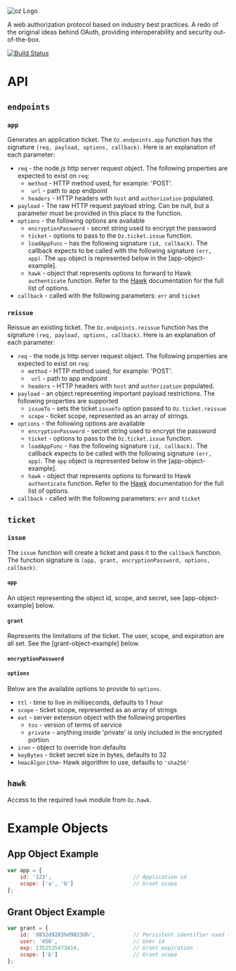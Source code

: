![oz Logo](https://raw.github.com/hueniverse/oz/master/images/oz.png)

A web authorization protocol based on industry best practices. A redo of the original ideas behind OAuth,
providing interoperability and security out-of-the-box.

[![Build Status](https://secure.travis-ci.org/hueniverse/oz.png)](http://travis-ci.org/hueniverse/oz)

# API

## `endpoints`

### `app`
Generates an application ticket.  The `Oz.endpoints.app` function has the signature `(req, payload, options, callback)`.  Here is an explanation of
each parameter:

- `req` - the node.js http server request object.  The following properties are expected to exist on `req`:
    - `method` - HTTP method used, for example: 'POST'.
    - ` url` - path to app endpoint
    - `headers` - HTTP headers with `host` and `authorization` populated.
- `payload` - The raw HTTP request payload string.  Can be null, but a parameter must be provided in this place to the function.
- `options` - the following options are available
    - `encryptionPassword` - secret string used to encrypt the password
    - `ticket` - options to pass to the `Oz.ticket.issue` function.
    - `loadAppFunc` - has the following signature `(id, callback)`.  The callback expects to be called with the following signature `(err, app)`.  The `app`
object is represented below in the [app-object-example].
    - `hawk` - object that represents options to forward to Hawk `authenticate` function.  Refer to the [Hawk](https://github.com/hapijs/hawk)
documentation for the full list of options.
- `callback` - called with the following parameters: `err` and `ticket`


### `reissue`
Reissue an existing ticket.  The `Oz.endpoints.reissue` function has the signature `(req, payload, options, callback)`.  Here is an explanation of
each parameter:

- `req` - the node.js http server request object.  The following properties are expected to exist on `req`:
    - `method` - HTTP method used, for example: 'POST'.
    - ` url` - path to app endpoint
    - `headers` - HTTP headers with `host` and `authorization` populated.
- `payload` - an object representing important payload restrictions.  The following properties are supported
    - `issueTo` - sets the ticket `issueTo` option passed to `Oz.ticket.reissue`
    - `scope` -  ticket scope, represented as an array of strings.
- `options` - the following options are available
    - `encryptionPassword` - secret string used to encrypt the password
    - `ticket` - options to pass to the `Oz.ticket.issue` function.
    - `loadAppFunc` - has the following signature `(id, callback)`.  The callback expects to be called with the following signature `(err, app)`.  The `app`
object is represented below in the [app-object-example].
    - `hawk` - object that represents options to forward to Hawk `authenticate` function.  Refer to the [Hawk](https://github.com/hapijs/hawk)
documentation for the full list of options.
- `callback` - called with the following parameters: `err` and `ticket`


## `ticket`

### `issue`
The `issue` function will create a ticket and pass it to the `callback` function.  The function signature is `(app, grant, encryptionPassword, options, callback)`.

#### `app`
An object representing the object id, scope, and secret, see [app-object-example] below.


#### `grant`
Represents the limitations of the ticket.  The user, scope, and expiration are all set.  See the [grant-object-example] below.

#### `encryptionPassword`


#### `options`
Below are the available options to provide to `options`.

- `ttl` - time to live in milliseconds, defaults to 1 hour
- `scope` -  ticket scope, represented as an array of strings
- `ext` - server extension object with the following properties
    - `tos` - version of terms of service
    - `private` -  anything inside 'private' is only included in the encrypted portion
- `iron` - object to override Iron defaults
- `keyBytes` -  ticket secret size in bytes, defaults to 32
- `hmacAlgorithm`-  Hawk algorithm to use, defaults to `'sha256'`


## `hawk`
Access to the required `hawk` module from `Oz.hawk`.

# Example Objects

## App Object Example

```js
var app = {
    id: '123',                          // Application id
    scope: ['a', 'b']                   // Grant scope
};
```

## Grant Object Example

```js
var grant = {
    id: 'd832d9283hd9823dh',            // Persistent identifier used to issue additional tickets or revoke access
    user: '456',                        // User id
    exp: 1352535473414,                 // Grant expiration
    scope: ['b']                        // Grant scope
};
```
